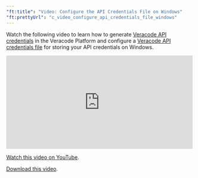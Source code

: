 ```yaml
---
"ft:title": "Video: Configure the API Credentials File on Windows"
"ft:prettyUrl": "c_video_configure_api_credentials_file_windows"
---
```

Watch the following video to learn how to generate [Veracode API credentials](https://docs.veracode.com/r/c_api_credentials3) in the Veracode Platform and configure a [Veracode API credentials file](https://docs.veracode.com/r/t_configure_credentials_windows) for storing your API credentials on Windows.

<iframe width="500" height="250" src="https://www.youtube.com/embed/emuCDe9GS-w"
title="Configure the API Credentials File on Windows" frameborder="0" allow="accelerometer;
autoplay; clipboard-write; encrypted-media; gyroscope; picture-in-picture"
allowfullscreen></iframe>

[Watch this video on YouTube](https://www.youtube.com/embed/emuCDe9GS-w).

[Download this video](https://d3pn0dtbjseokt.cloudfront.net/Configure_Credentials_File_Windows.mp4).
